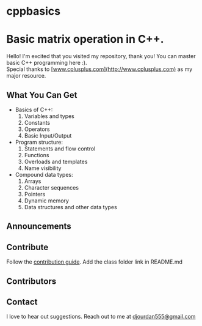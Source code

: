 # cppbasics
<h1> Basic matrix operation in C++. </h1>

Hello! I'm excited that you visited my repository, thank you! You can master basic C++ programming here :).
<br>Special thanks to [www.cplusplus.com](http://www.cplusplus.com) as my major resource.

<h2> What You Can Get </h2>

- Basics of C++:
    1. Variables and types
    2. Constants
    3. Operators
    4. Basic Input/Output
- Program structure:
    1. Statements and flow control
    2. Functions
    3. Overloads and templates
    4. Name visibility
- Compound data types:
    1. Arrays
    2. Character sequences
    3. Pointers
    4. Dynamic memory
    5. Data structures and other data types
  
<h2> Announcements </h2>
  
<h2> Contribute </h2>
 
Follow the [contribution guide](https://github.com/CC-MNNIT/2018-19-Classes/blob/master/.github/CONTRIBUTING.md). Add the class folder link in README.md

<h2> Contributors </h2>

<h2> Contact </h2>
  
I love to hear out suggestions. Reach out to me at djourdan555@gmail.com
